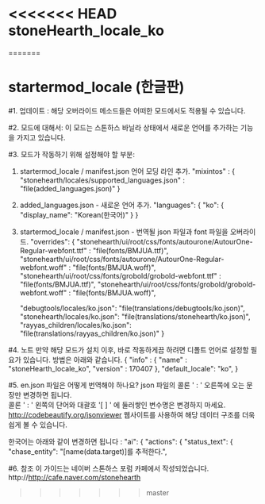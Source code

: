 <<<<<<< HEAD
stoneHearth_locale_ko
=======
=======
# startermod_locale (한글판)


#1. 업데이트 : 
해당 오버라이드 메소드들은 어떠한 모드에서도 적용될 수 있습니다.


#2. 모드에 대해서:
이 모드는 스톤하스 바닐라 상태에서 새로운 언어를 추가하는 기능을 가지고 있습니다.


#3. 모드가 작동하기 위해 설정해야 할 부분:
1) startermod_locale / manifest.json 언어 모딩 라인 추가.
   "mixintos" : {
      "stonehearth/locales/supported_languages.json" : "file(added_languages.json)"
   }

2) added_languages.json - 새로운 언어 추가.
   "languages": {
      "ko": {
         "display_name": "Korean(한국어)"
      }
   }

3) startermod_locale / manifest.json - 번역될 json 파일과 font 파일을 오버라이드.
   "overrides": {
   	  "stonehearth/ui/root/css/fonts/autourone/AutourOne-Regular-webfont.ttf" : "file(fonts/BMJUA.ttf)",
   	  "stonehearth/ui/root/css/fonts/autourone/AutourOne-Regular-webfont.woff" : "file(fonts/BMJUA.woff)",
   	  "stonehearth/ui/root/css/fonts/grobold/grobold-webfont.ttf" : "file(fonts/BMJUA.ttf)",
   	  "stonehearth/ui/root/css/fonts/grobold/grobold-webfont.woff" : "file(fonts/BMJUA.woff)",
   
	  "debugtools/locales/ko.json": "file(translations/debugtools/ko.json)",
      "stonehearth/locales/ko.json": "file(translations/stonehearth/ko.json)",
	  "rayyas_children/locales/ko.json": "file(translations/rayyas_children/ko.json)"
   }

   
#4. 노트
만약 해당 모드가 설치 이후, 바로 작동하게끔 하려면 디폴트 언어로 설정할 필요가 있습니다. 방법은 아래와 같습니다.
   {
	   "info" : {
		  "name" : "stoneHearth_locale_ko", 
		  "version" : 170407
	     },
	    "default_locale": "ko",
   }

   
#5. en.json 파일은 어떻게 번역해야 하나요?
json 파일의 콜론 ' : ' 오른쪽에 오는 문장만 변경하면 됩니다.  
콜론 ' : ' 왼쪽의 단어와  대괄호 '[ ] ' 에 둘러쌓인 변수명은 변경하지 마세요.
 http://codebeautify.org/jsonviewer  웹사이트를 사용하여 해당 데이터 구조를 더욱 쉽게 볼 수 있습니다.

한국어는 아래와 같이 변경하면 됩니다 :
  "ai": {
   "actions": {
      "status_text": {
         "chase_entity": "[name(data.target)]를 추적한다.",
		 
		 
#6. 참조
이 가이드는 네이버 스톤하스 포럼 카페에서 작성되었습니다.
http://http://cafe.naver.com/stonehearth  
>>>>>>> master
